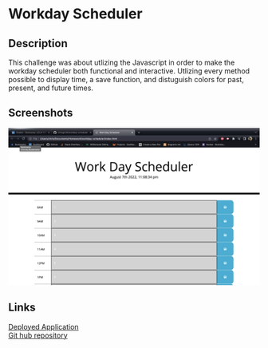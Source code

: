 # Workday Scheduler

## Description
This challenge was about utlizing the Javascript in order to make the workday scheduler both functional and interactive. Utlizing every method possible to display time, a save function, and distuguish colors for past, present, and future times. 

## Screenshots

![alt screen shot](Screen%20Shot%202022-08-07%20at%2011.08.42%20PM.png)


## Links
[Deployed Application](https://chrisgtr34.github.io/workday-scheduler/)
</br>
[Git hub repository](https://github.com/chrisgtr34/workday-scheduler)